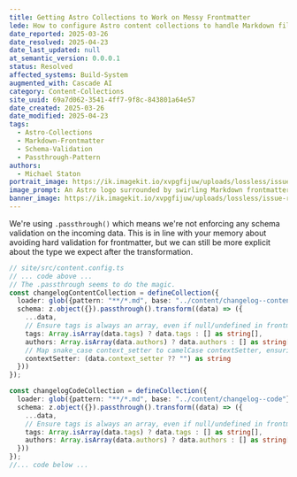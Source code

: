 ```yaml
---
title: Getting Astro Collections to Work on Messy Frontmatter
lede: How to configure Astro content collections to handle Markdown files with inconsistent or incomplete frontmatter, using .passthrough and transform for robust schema handling.
date_reported: 2025-03-26
date_resolved: 2025-04-23
date_last_updated: null
at_semantic_version: 0.0.0.1
status: Resolved
affected_systems: Build-System
augmented_with: Cascade AI
category: Content-Collections
site_uuid: 69a7d062-3541-4ff7-9f8c-843801a64e57
date_created: 2025-03-26
date_modified: 2025-04-23
tags:
  - Astro-Collections
  - Markdown-Frontmatter
  - Schema-Validation
  - Passthrough-Pattern
authors:
  - Michael Staton
portrait_image: https://ik.imagekit.io/xvpgfijuw/uploads/lossless/issue-resolutions/2025-05-05_portrait_image_Getting-Astro-Collections-to-work-on-Messy-Frontmatter_e43785a5-64c3-471d-b8c7-c58fabf2703d_bPw2bLXCU.webp
image_prompt: An Astro logo surrounded by swirling Markdown frontmatter fields, some messy and some neat, with a .passthrough() filter cleaning them up.
banner_image: https://ik.imagekit.io/xvpgfijuw/uploads/lossless/issue-resolutions/2025-05-05_banner_image_Getting-Astro-Collections-to-work-on-Messy-Frontmatter_c6aaf821-78f8-480b-8b8a-bf8e44453f4f_dpo_xsZ6A.webp
---
```

We're using `.passthrough()` which means we're not enforcing any schema validation on the incoming data. This is in line with your memory about avoiding hard validation for frontmatter, but we can still be more explicit about the type we expect after the transformation.

```typescript
// site/src/content.config.ts
// ... code above ...
// The .passthrough seems to do the magic. 
const changelogContentCollection = defineCollection({
  loader: glob({pattern: "**/*.md", base: "../content/changelog--content"}),
  schema: z.object({}).passthrough().transform((data) => ({
    ...data,
    // Ensure tags is always an array, even if null/undefined in frontmatter
    tags: Array.isArray(data.tags) ? data.tags : [] as string[],
    authors: Array.isArray(data.authors) ? data.authors : [] as string[],
    // Map snake_case context_setter to camelCase contextSetter, ensuring string type
    contextSetter: (data.context_setter ?? "") as string
  }))
});

const changelogCodeCollection = defineCollection({
  loader: glob({pattern: "**/*.md", base: "../content/changelog--code"}),
  schema: z.object({}).passthrough().transform((data) => ({
    ...data,
    // Ensure tags is always an array, even if null/undefined in frontmatter
    tags: Array.isArray(data.tags) ? data.tags : [] as string[],
    authors: Array.isArray(data.authors) ? data.authors : [] as string[]
  }))
});
//... code below ...